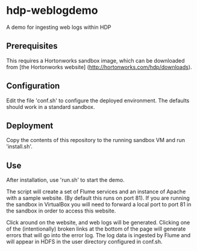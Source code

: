 # hdp-weblogdemo
A demo for ingesting web logs within HDP

Prerequisites
-------------
This requires a Hortonworks sandbox image, which can be downloaded from [the Hortonworks website] (http://hortonworks.com/hdp/downloads).

Configuration
-------------
Edit the file 'conf.sh' to configure the deployed environment.  The defaults should work in a standard sandbox.

Deployment
----------
Copy the contents of this repository to the running sandbox VM and run 'install.sh'.

Use
---
After installation, use 'run.sh' to start the demo.

The script will create a set of Flume services and an instance of Apache with a sample website.  (By default this runs on port 81).  If you are running the sandbox in VirtualBox you will need to forward a local port to port 81 in the sandbox in order to access this website.

Click around on the website, and web logs will be generated.  Clicking one of the (intentionally) broken links at the bottom of the page will generate errors that will go into the error log.  The log data is ingested by Flume and will appear in HDFS in the user directory configured in conf.sh.
